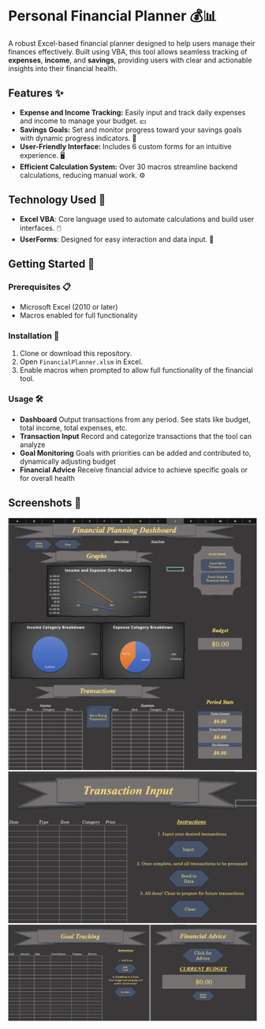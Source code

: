 # Personal Financial Planner 💰📊

A robust Excel-based financial planner designed to help users manage their finances effectively. Built using VBA, this tool allows seamless tracking of **expenses**, **income**, and **savings**, providing users with clear and actionable insights into their financial health.

## Features ✨
- **Expense and Income Tracking:** Easily input and track daily expenses and income to manage your budget. 💵
- **Savings Goals:** Set and monitor progress toward your savings goals with dynamic progress indicators. 🏦
- **User-Friendly Interface:** Includes 6 custom forms for an intuitive experience. 🖥️
- **Efficient Calculation System:** Over 30 macros streamline backend calculations, reducing manual work. ⚙️

## Technology Used 🔧
- **Excel VBA**: Core language used to automate calculations and build user interfaces. 🖱️
- **UserForms**: Designed for easy interaction and data input. 📝

## Getting Started 🚀

### Prerequisites 📋
- Microsoft Excel (2010 or later)
- Macros enabled for full functionality

### Installation 💾
1. Clone or download this repository.
2. Open `FinancialPlanner.xlsm` in Excel.
3. Enable macros when prompted to allow full functionality of the financial tool.

### Usage 🛠️
- **Dashboard** Output transactions from any period. See stats like budget, total income, total expenses, etc.
- **Transaction Input** Record and categorize transactions that the tool can analyze
- **Goal Monitoring** Goals with priorities can be added and contributed to, dynamically adjusting budget
- **Financial Advice** Receive financial advice to achieve specific goals or for overall health

## Screenshots 📸
![Dashboard](Screenshots/Dashboard.png)
![Input](Screenshots/Input.png)
![Goals and Advice](Screenshots/Goals.png)

